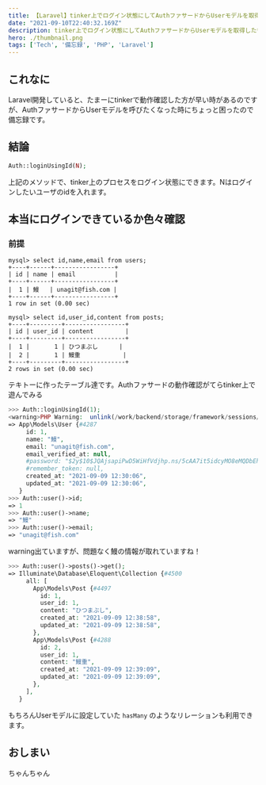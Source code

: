 ```yaml
---
title: 【Laravel】tinker上でログイン状態にしてAuthファサードからUserモデルを取得したい
date: "2021-09-10T22:40:32.169Z"
description: tinker上でログイン状態にしてAuthファサードからUserモデルを取得したい
hero: ./thumbnail.png
tags: ['Tech', '備忘録', 'PHP', 'Laravel']
---
```


## これなに

Laravel開発していると、たまーにtinkerで動作確認した方が早い時があるのですが、AuthファサードからUserモデルを呼びたくなった時にちょっと困ったので備忘録です。

## 結論


```php
Auth::loginUsingId(N);
```

上記のメソッドで、tinker上のプロセスをログイン状態にできます。Nはログインしたいユーザのidを入れます。

## 本当にログインできているか色々確認

### 前提

```shell:title=Usersテーブル
mysql> select id,name,email from users;
+----+------+-----------------+
| id | name | email           |
+----+------+-----------------+
|  1 | 鰻   | unagit@fish.com |
+----+------+-----------------+
1 row in set (0.00 sec)

```

```shell:title=Postsテーブル
mysql> select id,user_id,content from posts;
+----+---------+-----------------+
| id | user_id | content         |
+----+---------+-----------------+
|  1 |       1 | ひつまぶし      |
|  2 |       1 | 鰻重            |
+----+---------+-----------------+
2 rows in set (0.00 sec)
```

テキトーに作ったテーブル達です。Authファサードの動作確認がてらtinker上で遊んでみる

```php
>>> Auth::loginUsingId(1);
<warning>PHP Warning:  unlink(/work/backend/storage/framework/sessions/TyjRN0eOxABzlgCLj6ySoiYmzTEwxIZ3WuzTdMLd): No such file or directory in /work/backend/vendor/laravel/framework/src/Illuminate/Filesystem/Filesystem.php on line 285</warning>
=> App\Models\User {#4287
     id: 1,
     name: "鰻",
     email: "unagit@fish.com",
     email_verified_at: null,
     #password: "$2y$10$JQAjsapiPwD5WiHfVdjhp.ns/5cAA7it5idcyMO8eMQDbEhB0kREm",
     #remember_token: null,
     created_at: "2021-09-09 12:30:06",
     updated_at: "2021-09-09 12:30:06",
   }
>>> Auth::user()->id;
=> 1
>>> Auth::user()->name;
=> "鰻"
>>> Auth::user()->email;
=> "unagit@fish.com"
```

warning出ていますが、問題なく鰻の情報が取れていますね！

```php
>>> Auth::user()->posts()->get();
=> Illuminate\Database\Eloquent\Collection {#4500
     all: [
       App\Models\Post {#4497
         id: 1,
         user_id: 1,
         content: "ひつまぶし",
         created_at: "2021-09-09 12:38:58",
         updated_at: "2021-09-09 12:38:58",
       },
       App\Models\Post {#4288
         id: 2,
         user_id: 1,
         content: "鰻重",
         created_at: "2021-09-09 12:39:09",
         updated_at: "2021-09-09 12:39:09",
       },
     ],
   }
```

もちろんUserモデルに設定していた `hasMany` のようなリレーションも利用できます。

## おしまい

ちゃんちゃん
